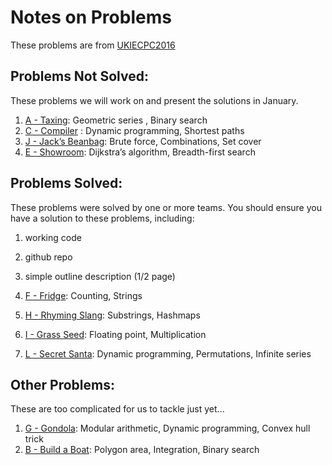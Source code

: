 # Notes on Problems

These problems are from
[UKIECPC2016](https://docs.google.com/presentation/d/1QHLdLLwuNKLvzXNiTlmEL1ipzpDv25u1CvaGHwkeiuU/edit#slide=id.p)

## Problems Not Solved:

These problems we will work on and present the solutions in January.

1. [A - Taxing](https://open.kattis.com/contests/j57fmi/problems/taxing): Geometric series , Binary search
2. [C - Compiler](https://open.kattis.com/contests/j57fmi/problems/compiler) : Dynamic programming, Shortest paths
3. [J - Jack’s Beanbag](https://open.kattis.com/contests/j57fmi/problems/beanbag): Brute force, Combinations, Set cover
4. [E - Showroom](https://open.kattis.com/contests/j57fmi/problems/showroom): Dijkstra’s algorithm, Breadth-first search


## Problems Solved:

These problems were solved by one or more teams. You should ensure you have a solution to these problems, including:

1. working code
2. github repo
3. simple outline description (1/2 page)


1. [F - Fridge](https://open.kattis.com/contests/j57fmi/problems/fridge): Counting, Strings
2. [H - Rhyming Slang](https://open.kattis.com/contests/j57fmi/problems/rhyming): Substrings, Hashmaps
3. [I - Grass Seed](https://open.kattis.com/contests/j57fmi/problems/grassseed): Floating point, Multiplication
4. [L - Secret Santa](https://open.kattis.com/contests/j57fmi/problems/secretsanta): Dynamic programming, Permutations, Infinite series

## Other Problems:

These are too complicated for us to tackle just yet...

1. [G - Gondola](https://open.kattis.com/contests/j57fmi/problems/gondolas): Modular arithmetic, Dynamic programming, Convex hull trick
2. [B - Build a Boat](https://open.kattis.com/contests/j57fmi/problems/buildboat): Polygon area, Integration, Binary search

